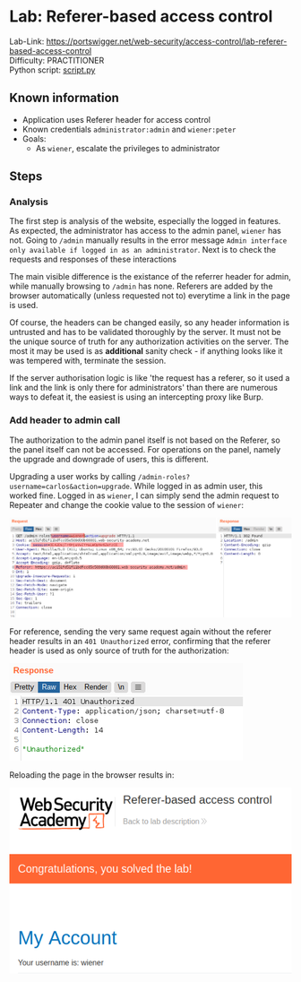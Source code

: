 # Lab: Referer-based access control

Lab-Link: <https://portswigger.net/web-security/access-control/lab-referer-based-access-control>  
Difficulty: PRACTITIONER  
Python script: [script.py](script.py)  

## Known information

- Application uses Referer header for access control
- Known credentials `administrator:admin` and `wiener:peter`
- Goals:
  - As `wiener`, escalate the privileges to administrator

## Steps

### Analysis

The first step is analysis of the website, especially the logged in features. As expected, the administrator has access to the admin panel, `wiener` has not. Going to `/admin` manually results in the error message `Admin interface only available if logged in as an administrator`. Next is to check the requests and responses of these interactions

The main visible difference is the existance of the referrer header for admin, while manually browsing to `/admin` has none. Referers are added by the browser automatically (unless requested not to) everytime a link in the page is used.

Of course, the headers can be changed easily, so any header information is untrusted and has to be validated thoroughly by the server. It must not be the unique source of truth for any authorization activities on the server. The most it may be used is as **additional** sanity check - if anything looks like it was tempered with, terminate the session.

If the server authorisation logic is like 'the request has a referer, so it used a link and the link is only there for administrators' than there are numerous ways to defeat it, the easiest is using an intercepting proxy like Burp.

### Add header to admin call

The authorization to the admin panel itself is not based on the Referer, so the panel itself can not be accessed. For operations on the panel, namely the upgrade and downgrade of users, this is different.

Upgrading a user works by calling `/admin-roles?username=carlos&action=upgrade`. While logged in as admin user, this worked fine. Logged in as `wiener`, I can simply send the admin request to Repeater and change the cookie value to the session of `wiener`:

![upgrade_wiener](img/upgrade_wiener.png)

For reference, sending the very same request again without the referer header results in an `401 Unauthorized` error, confirming that the referer header is used as only source of truth for the authorization:

![unauthorized](img/unauthorized.png)

Reloading the page in the browser results in:

![success](img/success.png)
